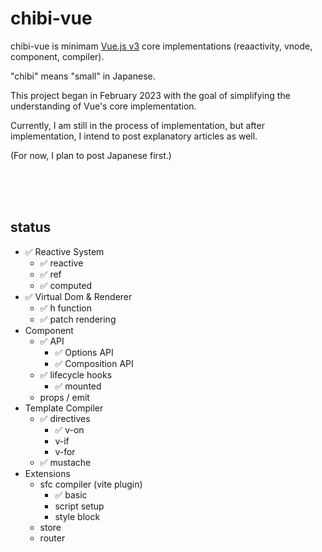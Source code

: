 # chibi-vue

chibi-vue is minimam [Vue.js v3](https://github.com/vuejs/core) core implementations (reaactivity, vnode, component, compiler).

"chibi" means "small" in Japanese.

This project began in February 2023 with the goal of simplifying the understanding of Vue's core implementation.

Currently, I am still in the process of implementation, but after implementation, I intend to post explanatory articles as well.

(For now, I plan to post Japanese first.)

<br/>
<br/>
<br/>

## status

- ✅ Reactive System
  - ✅ reactive
  - ✅ ref
  - ✅ computed
- ✅ Virtual Dom & Renderer
  - ✅ h function
  - ✅ patch rendering
- Component
  - ✅ API
    - ✅ Options API
    - ✅ Composition API
  - ✅ lifecycle hooks
    - ✅ mounted
  - props / emit
- Template Compiler
  - ✅ directives
    - ✅ v-on
    - v-if
    - v-for
  - ✅ mustache
- Extensions
  - sfc compiler (vite plugin)
    - ✅ basic
    - script setup
    - style block
  - store
  - router

